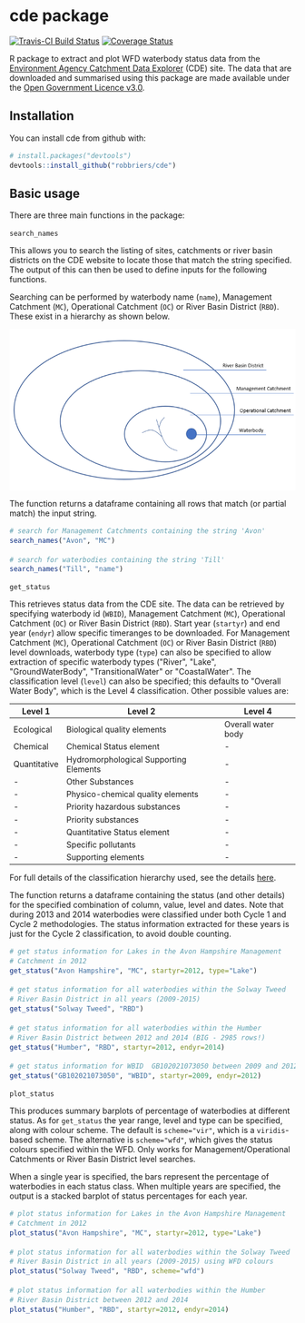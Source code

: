 
<!-- README.md is generated from README.Rmd. Please edit that file -->
cde package
===========

[![Travis-CI Build Status](https://travis-ci.org/robbriers/cde.svg?branch=dev)](https://travis-ci.org/robbriers/cde) [![Coverage Status](https://coveralls.io/repos/github/robbriers/cde/badge.svg?branch=dev)](https://coveralls.io/github/robbriers/cde?branch=dev)

R package to extract and plot WFD waterbody status data from the [Environment Agency Catchment Data Explorer](http://environment.data.gov.uk/catchment-planning/) (CDE) site. The data that are downloaded and summarised using this package are made available under the [Open Government Licence v3.0](https://www.nationalarchives.gov.uk/doc/open-government-licence/version/3/).

Installation
------------

You can install cde from github with:

``` r
# install.packages("devtools")
devtools::install_github("robbriers/cde")
```

Basic usage
-----------

There are three main functions in the package:

`search_names`

This allows you to search the listing of sites, catchments or river basin districts on the CDE website to locate those that match the string specified. The output of this can then be used to define inputs for the following functions.

Searching can be performed by waterbody name (`name`), Management Catchment (`MC`), Operational Catchment (`OC`) or River Basin District (`RBD`). These exist in a hierarchy as shown below.

<img src="docs/hierarchy.png" width=600, align="center">

The function returns a dataframe containing all rows that match (or partial match) the input string.

``` r
# search for Management Catchments containing the string 'Avon'
search_names("Avon", "MC")

# search for waterbodies containing the string 'Till'
search_names("Till", "name")
```

`get_status`

This retrieves status data from the CDE site. The data can be retrieved by specifying waterbody id (`WBID`), Management Catchment (`MC`), Operational Catchment (`OC`) or River Basin District (`RBD`). Start year (`startyr`) and end year (`endyr`) allow specific timeranges to be downloaded. For Management Catchment (`MC`), Operational Catchment (`OC`) or River Basin District (`RBD`) level downloads, waterbody type (`type`) can also be specified to allow extraction of specific waterbody types ("River", "Lake", "GroundWaterBody", "TransitionalWater" or "CoastalWater". The classification level (`level`) can also be specified; this defaults to "Overall Water Body", which is the Level 4 classification. Other possible values are:

| Level 1      | Level 2                                | Level 4            |
|--------------|----------------------------------------|--------------------|
| Ecological   | Biological quality elements            | Overall water body |
| Chemical     | Chemical Status element                | -                  |
| Quantitative | Hydromorphological Supporting Elements | -                  |
| -            | Other Substances                       | -                  |
| -            | Physico-chemical quality elements      | -                  |
| -            | Priority hazardous substances          | -                  |
| -            | Priority substances                    | -                  |
| -            | Quantitative Status element            | -                  |
| -            | Specific pollutants                    | -                  |
| -            | Supporting elements                    | -                  |

For full details of the classification hierarchy used, see the details [here](https://environment.data.gov.uk/catchment-planning/help#help-classification-hierarchy).

The function returns a dataframe containing the status (and other details) for the specified combination of column, value, level and dates. Note that during 2013 and 2014 waterbodies were classified under both Cycle 1 and Cycle 2 methodologies. The status information extracted for these years is just for the Cycle 2 classification, to avoid double counting.

``` r
# get status information for Lakes in the Avon Hampshire Management 
# Catchment in 2012
get_status("Avon Hampshire", "MC", startyr=2012, type="Lake")

# get status information for all waterbodies within the Solway Tweed
# River Basin District in all years (2009-2015)
get_status("Solway Tweed", "RBD")

# get status information for all waterbodies within the Humber
# River Basin District between 2012 and 2014 (BIG - 2985 rows!)
get_status("Humber", "RBD", startyr=2012, endyr=2014)

# get status information for WBID  GB102021073050 between 2009 and 2012
get_status("GB102021073050", "WBID", startyr=2009, endyr=2012)
```

`plot_status`

This produces summary barplots of percentage of waterbodies at different status. As for `get_status` the year range, level and type can be specified, along with colour scheme. The default is `scheme="vir"`, which is a `viridis`-based scheme. The alternative is `scheme="wfd"`, which gives the status colours specified within the WFD. Only works for Management/Operational Catchments or River Basin District level searches.

When a single year is specified, the bars represent the percentage of waterbodies in each status class. When multiple years are specified, the output is a stacked barplot of status percentages for each year.

``` r
# plot status information for Lakes in the Avon Hampshire Management 
# Catchment in 2012
plot_status("Avon Hampshire", "MC", startyr=2012, type="Lake")

# plot status information for all waterbodies within the Solway Tweed
# River Basin District in all years (2009-2015) using WFD colours
plot_status("Solway Tweed", "RBD", scheme="wfd")

# plot status information for all waterbodies within the Humber
# River Basin District between 2012 and 2014
plot_status("Humber", "RBD", startyr=2012, endyr=2014)
```
